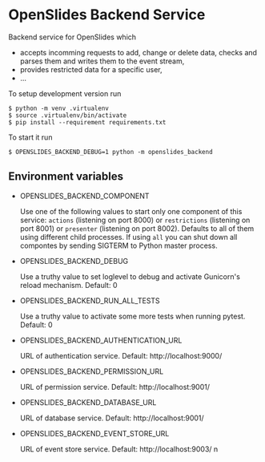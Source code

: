 # OpenSlides Backend Service

Backend service for OpenSlides which

* accepts incomming requests to add, change or delete data, checks and parses them and writes them to the event stream,
* provides restricted data for a specific user,
* ...

To setup development version run

    $ python -m venv .virtualenv
    $ source .virtualenv/bin/activate
    $ pip install --requirement requirements.txt

To start it run

    $ OPENSLIDES_BACKEND_DEBUG=1 python -m openslides_backend


## Environment variables

* OPENSLIDES_BACKEND_COMPONENT

  Use one of the following values to start only one component of this service: `actions` (listening on port 8000) or `restrictions` (listening on port 8001) or `presenter` (listening on port 8002). Defaults to all of them using different child processes. If using `all` you can shut down all compontes by sending SIGTERM to Python master process.

* OPENSLIDES_BACKEND_DEBUG

  Use a truthy value to set loglevel to debug and activate Gunicorn's reload mechanism. Default: 0

* OPENSLIDES_BACKEND_RUN_ALL_TESTS

  Use a truthy value to activate some more tests when running pytest. Default: 0

* OPENSLIDES_BACKEND_AUTHENTICATION_URL

  URL of authentication service. Default: http://localhost:9000/

* OPENSLIDES_BACKEND_PERMISSION_URL

  URL of permission service. Default: http://localhost:9001/

* OPENSLIDES_BACKEND_DATABASE_URL

  URL of database service. Default: http://localhost:9001/

* OPENSLIDES_BACKEND_EVENT_STORE_URL

  URL of event store service. Default: http://localhost:9003/
n
